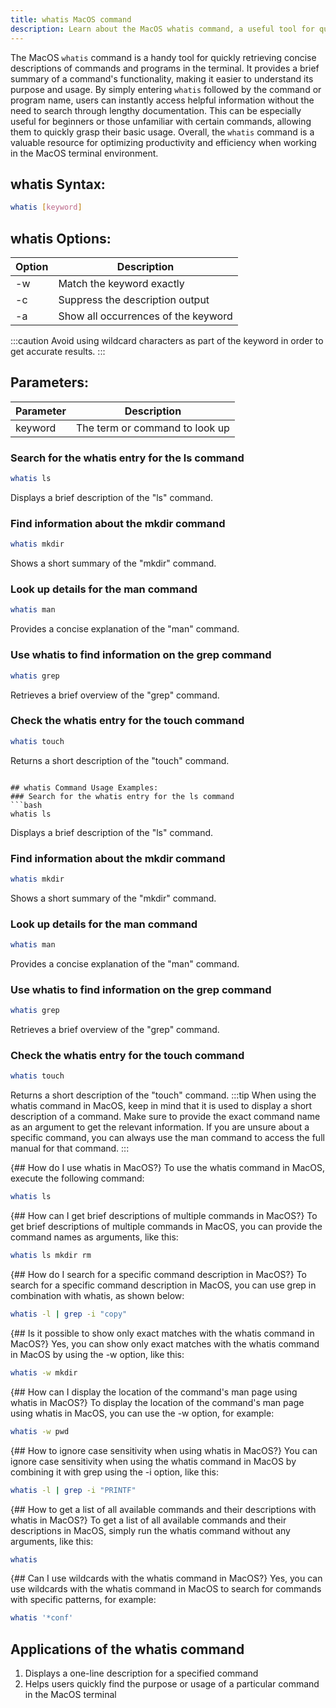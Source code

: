 ```yaml
---
title: whatis MacOS command
description: Learn about the MacOS whatis command, a useful tool for quickly looking up concise descriptions of commands in the terminal.
---
```

The MacOS `whatis` command is a handy tool for quickly retrieving concise descriptions of commands and programs in the terminal. It provides a brief summary of a command's functionality, making it easier to understand its purpose and usage. By simply entering `whatis` followed by the command or program name, users can instantly access helpful information without the need to search through lengthy documentation. This can be especially useful for beginners or those unfamiliar with certain commands, allowing them to quickly grasp their basic usage. Overall, the `whatis` command is a valuable resource for optimizing productivity and efficiency when working in the MacOS terminal environment.
## whatis Syntax:
```bash
whatis [keyword]
```

## whatis Options:
| Option         | Description                           |
|----------------|---------------------------------------|
| -w             | Match the keyword exactly             |
| -c             | Suppress the description output       |
| -a             | Show all occurrences of the keyword   |

:::caution
Avoid using wildcard characters as part of the keyword in order to get accurate results. 
:::

## Parameters:
| Parameter   | Description                        |
|-------------|------------------------------------|
| keyword     | The term or command to look up     |

### Search for the whatis entry for the ls command
```bash
whatis ls
```
Displays a brief description of the "ls" command.

### Find information about the mkdir command
```bash
whatis mkdir
```
Shows a short summary of the "mkdir" command.

### Look up details for the man command
```bash
whatis man
```
Provides a concise explanation of the "man" command.

### Use whatis to find information on the grep command
```bash
whatis grep
```
Retrieves a brief overview of the "grep" command.

### Check the whatis entry for the touch command
```bash
whatis touch
```
Returns a short description of the "touch" command.
```

## whatis Command Usage Examples:
### Search for the whatis entry for the ls command
```bash
whatis ls
```
Displays a brief description of the "ls" command.

### Find information about the mkdir command
```bash
whatis mkdir
```
Shows a short summary of the "mkdir" command.

### Look up details for the man command
```bash
whatis man
```
Provides a concise explanation of the "man" command.

### Use whatis to find information on the grep command
```bash
whatis grep
```
Retrieves a brief overview of the "grep" command.

### Check the whatis entry for the touch command
```bash
whatis touch
```
Returns a short description of the "touch" command.
:::tip
When using the whatis command in MacOS, keep in mind that it is used to display a short description of a command. Make sure to provide the exact command name as an argument to get the relevant information. If you are unsure about a specific command, you can always use the man command to access the full manual for that command.
:::

{​​​​​​​​​​​​​​​​​​​​​​​​​​​​​​​​​​​​​​​​​​​​​​​​​​​​​​​​​​​​​​​​​​## How do I use whatis in MacOS?}
To use the whatis command in MacOS, execute the following command:
```bash
whatis ls
```

{## How can I get brief descriptions of multiple commands in MacOS?}
To get brief descriptions of multiple commands in MacOS, you can provide the command names as arguments, like this:
```bash
whatis ls mkdir rm
```

{## How do I search for a specific command description in MacOS?}
To search for a specific command description in MacOS, you can use grep in combination with whatis, as shown below:
```bash
whatis -l | grep -i "copy"
```

{## Is it possible to show only exact matches with the whatis command in MacOS?}
Yes, you can show only exact matches with the whatis command in MacOS by using the -w option, like this:
```bash
whatis -w mkdir
```

{## How can I display the location of the command's man page using whatis in MacOS?}
To display the location of the command's man page using whatis in MacOS, you can use the -w option, for example:
```bash
whatis -w pwd
```

{## How to ignore case sensitivity when using whatis in MacOS?}
You can ignore case sensitivity when using the whatis command in MacOS by combining it with grep using the -i option, like this:
```bash
whatis -l | grep -i "PRINTF"
```

{## How to get a list of all available commands and their descriptions with whatis in MacOS?}
To get a list of all available commands and their descriptions in MacOS, simply run the whatis command without any arguments, like this:
```bash
whatis
```

{## Can I use wildcards with the whatis command in MacOS?}
Yes, you can use wildcards with the whatis command in MacOS to search for commands with specific patterns, for example:
```bash
whatis '*conf'
```

## Applications of the whatis command

1. Displays a one-line description for a specified command
2. Helps users quickly find the purpose or usage of a particular command in the MacOS terminal
